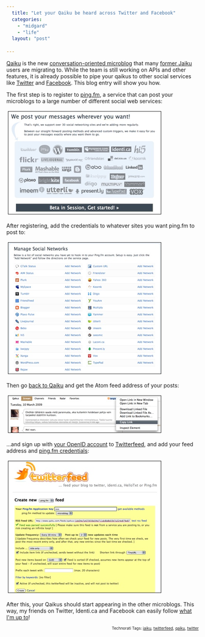 ```yaml
---
  title: "Let your Qaiku be heard across Twitter and Facebook"
  categories: 
    - "midgard"
    - "life"
  layout: "post"

---
```

<p>
<a href="http://www.qaiku.com/">Qaiku</a> is the new <a href="http://bergie.iki.fi/blog/microblogging-why_qaiku_might_do_what_twitter_and_brightkite_didn-t/">conversation-oriented microblog</a> that many <a href="http://bergie.iki.fi/blog/give_the_correct_status_code_when_you-re_down/">former Jaiku</a> users are migrating to. While the team is still working on APIs and other features, it is already possible to pipe your qaikus to other social services like <a href="http://twitter.com/">Twitter</a> and <a href="http://www.facebook.com/">Facebook</a>. This blog entry will show you how.
</p><p>
The first step is to register to <a href="http://ping.fm/">ping.fm</a>, a service that can post your microblogs to a large number of different social web services:
</p><p>
<a href="/files/pingfm-beta-microblogs.png"><img src="/files/pingfm-beta-microblogs-tm.jpg" height="268" width="400" border="1" hspace="4" vspace="4" alt="Ping.fm: Post to different microblogs" title="Ping.fm: Post to different microblogs" /></a>
</p><p>
After registering, add the credentials to whatever sites you want ping.fm to post to:
</p><p>
<a href="/files/pingfm-add-sites.png"><img src="/files/pingfm-add-sites-tm.jpg" height="343" width="400" border="1" hspace="4" vspace="4" alt="Ping.fm: Add services" title="Ping.fm: Add services" /></a>
</p><p>
Then go <a href="http://www.qaiku.com/">back to Qaiku</a> and get the Atom feed address of your posts:
</p><p>
<a href="/files/qaiku-feed-address.png"><img src="/files/qaiku-feed-address-tm.jpg" height="96" width="400" border="1" hspace="4" vspace="4" alt="Qaiku: get your feed address" title="Qaiku: get your feed address" /></a>
</p><p>
...and sign up with <a href="http://openid.net/get/">your OpenID account</a> to <a href="http://twitterfeed.com/">Twitterfeed</a>, and add your feed address and <a href="http://twitterfeed.wordpress.com/2009/01/17/twitterfeed-now-supports-posting-to-pingfm/">ping.fm credentials</a>:
</p><p>
<a href="/files/twitterfeed-add-qaiku-feed.png"><img src="/files/twitterfeed-add-qaiku-feed-tm.jpg" height="344" width="400" border="1" hspace="4" vspace="4" alt="Twitterfeed: Add Qaiku feed" title="Twitterfeed: Add Qaiku feed" /></a>
</p><p>
After this, your Qaikus should start appearing in the other microblogs. This way, my friends on Twitter, Identi.ca and Facebook can easily follow <a href="http://www.qaiku.com/home/bergie/">what I'm up to</a>!
</p>
<p style="text-align:right;font-size:10px;">Technorati Tags: <a href="http://www.technorati.com/tag/jaiku" rel="tag">jaiku</a>, <a href="http://www.technorati.com/tag/twitterfeed" rel="tag">twitterfeed</a>, <a href="http://www.technorati.com/tag/qaiku" rel="tag">qaiku</a>, <a href="http://www.technorati.com/tag/twitter" rel="tag">twitter</a></p>
